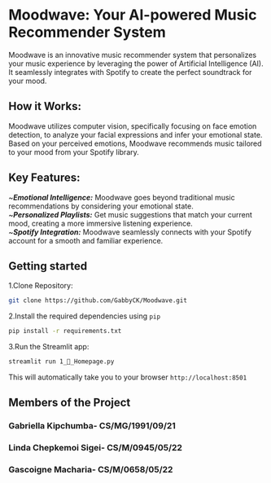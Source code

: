# Moodwave:  Your AI-powered Music Recommender System

Moodwave is an innovative music recommender system that personalizes your music experience by leveraging the power of Artificial Intelligence (AI).  It seamlessly integrates with Spotify to create the perfect soundtrack for your mood.

## **How it Works:**
Moodwave utilizes computer vision, specifically focusing on face emotion detection, to analyze your facial expressions and infer your emotional state. Based on your perceived emotions, Moodwave recommends music tailored to your mood from your Spotify library.

## **Key Features:**
~***Emotional Intelligence:*** Moodwave goes beyond traditional music recommendations by considering your emotional state.<br>
~***Personalized Playlists:*** Get music suggestions that match your current mood, creating a more immersive listening experience.<br>
~***Spotify Integration:*** Moodwave seamlessly connects with your Spotify account for a smooth and familiar experience.

## **Getting started**
1.Clone Repository:<br>
```bash
git clone https://github.com/GabbyCK/Moodwave.git
```

2.Install the required dependencies using `pip`<br>
```bash
pip install -r requirements.txt
```
3.Run the Streamlit app:<br>
```bash
streamlit run 1_🎵_Homepage.py
```
This will automatically take you to your browser `http://localhost:8501`
## Members of the Project
### Gabriella Kipchumba- CS/MG/1991/09/21<br>
### Linda Chepkemoi Sigei- CS/M/0945/05/22<br>
### Gascoigne Macharia- CS/M/0658/05/22<br>
